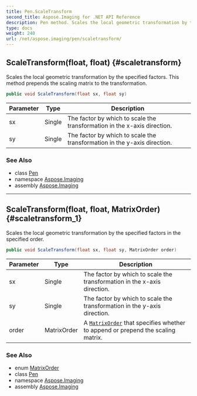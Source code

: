 ```yaml
---
title: Pen.ScaleTransform
second_title: Aspose.Imaging for .NET API Reference
description: Pen method. Scales the local geometric transformation by the specified factors. This method prepends the scaling matrix to the transformation
type: docs
weight: 240
url: /net/aspose.imaging/pen/scaletransform/
---
```

## ScaleTransform(float, float) {#scaletransform}

Scales the local geometric transformation by the specified factors. This method prepends the scaling matrix to the transformation.

```csharp
public void ScaleTransform(float sx, float sy)
```

| Parameter | Type | Description |
| --- | --- | --- |
| sx | Single | The factor by which to scale the transformation in the x-axis direction. |
| sy | Single | The factor by which to scale the transformation in the y-axis direction. |

### See Also

* class [Pen](../)
* namespace [Aspose.Imaging](../../pen/)
* assembly [Aspose.Imaging](../../../)

---

## ScaleTransform(float, float, MatrixOrder) {#scaletransform_1}

Scales the local geometric transformation by the specified factors in the specified order.

```csharp
public void ScaleTransform(float sx, float sy, MatrixOrder order)
```

| Parameter | Type | Description |
| --- | --- | --- |
| sx | Single | The factor by which to scale the transformation in the x-axis direction. |
| sy | Single | The factor by which to scale the transformation in the y-axis direction. |
| order | MatrixOrder | A [`MatrixOrder`](../../matrixorder/) that specifies whether to append or prepend the scaling matrix. |

### See Also

* enum [MatrixOrder](../../matrixorder/)
* class [Pen](../)
* namespace [Aspose.Imaging](../../pen/)
* assembly [Aspose.Imaging](../../../)


